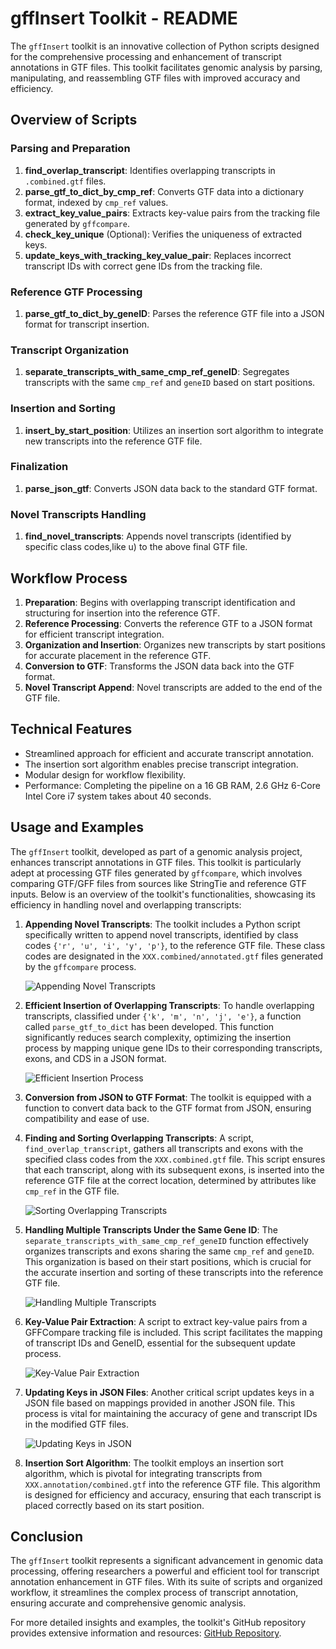 # gffInsert Toolkit - README

The `gffInsert` toolkit is an innovative collection of Python scripts designed for the comprehensive processing and enhancement of transcript annotations in GTF files. This toolkit facilitates genomic analysis by parsing, manipulating, and reassembling GTF files with improved accuracy and efficiency.

## Overview of Scripts

### Parsing and Preparation
1. **find_overlap_transcript**: Identifies overlapping transcripts in `.combined.gtf` files.
2. **parse_gtf_to_dict_by_cmp_ref**: Converts GTF data into a dictionary format, indexed by `cmp_ref` values.
3. **extract_key_value_pairs**: Extracts key-value pairs from the tracking file generated by `gffcompare`.
4. **check_key_unique** (Optional): Verifies the uniqueness of extracted keys.
5. **update_keys_with_tracking_key_value_pair**: Replaces incorrect transcript IDs with correct gene IDs from the tracking file.

### Reference GTF Processing
1. **parse_gtf_to_dict_by_geneID**: Parses the reference GTF file into a JSON format for transcript insertion.

### Transcript Organization
1. **separate_transcripts_with_same_cmp_ref_geneID**: Segregates transcripts with the same `cmp_ref` and `geneID` based on start positions.

### Insertion and Sorting
1. **insert_by_start_position**: Utilizes an insertion sort algorithm to integrate new transcripts into the reference GTF file.

### Finalization
1. **parse_json_gtf**: Converts JSON data back to the standard GTF format.

### Novel Transcripts Handling
1. **find_novel_transcripts**: Appends novel transcripts (identified by specific class codes,like u) to the above final GTF file.

## Workflow Process

1. **Preparation**: Begins with overlapping transcript identification and structuring for insertion into the reference GTF.
2. **Reference Processing**: Converts the reference GTF to a JSON format for efficient transcript integration.
3. **Organization and Insertion**: Organizes new transcripts by start positions for accurate placement in the reference GTF.
4. **Conversion to GTF**: Transforms the JSON data back into the GTF format.
5. **Novel Transcript Append**: Novel transcripts are added to the end of the GTF file.

## Technical Features

- Streamlined approach for efficient and accurate transcript annotation.
- The insertion sort algorithm enables precise transcript integration.
- Modular design for workflow flexibility.
- Performance: Completing the pipeline on a 16 GB RAM, 2.6 GHz 6-Core Intel Core i7 system takes about 40 seconds.


## Usage and Examples


The `gffInsert` toolkit, developed as part of a genomic analysis project, enhances transcript annotations in GTF files. This toolkit is particularly adept at processing GTF files generated by `gffcompare`, which involves comparing GTF/GFF files from sources like StringTie and reference GTF inputs. Below is an overview of the toolkit's functionalities, showcasing its efficiency in handling novel and overlapping transcripts:

1. **Appending Novel Transcripts**: The toolkit includes a Python script specifically written to append novel transcripts, identified by class codes `{'r', 'u', 'i', 'y', 'p'}`, to the reference GTF file. These class codes are designated in the `XXX.combined/annotated.gtf` files generated by the `gffcompare` process.

   ![Appending Novel Transcripts](https://github.com/dxu104/gffInsert/assets/90865804/485cd245-11d0-4045-8324-e6f269fc3c64)

2. **Efficient Insertion of Overlapping Transcripts**: To handle overlapping transcripts, classified under `{'k', 'm', 'n', 'j', 'e'}`, a function called `parse_gtf_to_dict` has been developed. This function significantly reduces search complexity, optimizing the insertion process by mapping unique gene IDs to their corresponding transcripts, exons, and CDS in a JSON format.

   ![Efficient Insertion Process](https://github.com/dxu104/gffInsert/assets/90865804/849375f4-5951-409c-af99-a352c3849506)

3. **Conversion from JSON to GTF Format**: The toolkit is equipped with a function to convert data back to the GTF format from JSON, ensuring compatibility and ease of use.

4. **Finding and Sorting Overlapping Transcripts**: A script, `find_overlap_transcript`, gathers all transcripts and exons with the specified class codes from the `XXX.combined.gtf` file. This script ensures that each transcript, along with its subsequent exons, is inserted into the reference GTF file at the correct location, determined by attributes like `cmp_ref` in the GTF file.

   ![Sorting Overlapping Transcripts](https://github.com/dxu104/gffInsert/assets/90865804/9ef145e0-cd49-460d-af12-d755655ac9e4)

5. **Handling Multiple Transcripts Under the Same Gene ID**: The `separate_transcripts_with_same_cmp_ref_geneID` function effectively organizes transcripts and exons sharing the same `cmp_ref` and `geneID`. This organization is based on their start positions, which is crucial for the accurate insertion and sorting of these transcripts into the reference GTF file.

   ![Handling Multiple Transcripts](https://github.com/dxu104/gffInsert/assets/90865804/492fc186-a066-4340-9292-60e2824a00d9)

6. **Key-Value Pair Extraction**: A script to extract key-value pairs from a GFFCompare tracking file is included. This script facilitates the mapping of transcript IDs and GeneID, essential for the subsequent update process.

   ![Key-Value Pair Extraction](https://github.com/dxu104/gffInsert/assets/90865804/dbcc9e72-20ab-461b-9e63-c8ca136dd3ea)

7. **Updating Keys in JSON Files**: Another critical script updates keys in a JSON file based on mappings provided in another JSON file. This process is vital for maintaining the accuracy of gene and transcript IDs in the modified GTF files.

   ![Updating Keys in JSON](https://github.com/dxu104/gffInsert/assets/90865804/ecfdd920-9c79-419d-9360-1576a4da9350)

8. **Insertion Sort Algorithm**: The toolkit employs an insertion sort algorithm, which is pivotal for integrating transcripts from `XXX.annotation/combined.gtf` into the reference GTF file. This algorithm is designed for efficiency and accuracy, ensuring that each transcript is placed correctly based on its start position.


## Conclusion

The `gffInsert` toolkit represents a significant advancement in genomic data processing, offering researchers a powerful and efficient tool for transcript annotation enhancement in GTF files. With its suite of scripts and organized workflow, it streamlines the complex process of transcript annotation, ensuring accurate and comprehensive genomic analysis.

For more detailed insights and examples, the toolkit's GitHub repository provides extensive information and resources: [GitHub Repository](https://github.com/dxu104/gffInsert).
